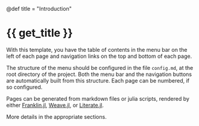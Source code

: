 @def title = "Introduction"

# {{ get_title }}

With this template, you have the table of contents in the menu bar on the left of each page and navigation links on the top and bottom of each page.

The structure of the menu should be configured in the file `config.md`, at the root directory of the project. Both the menu bar and the navigation buttons are automatically built from this structure. Each page can be numbered, if so configured.

Pages can be generated from markdown files or julia scripts, rendered by either [Franklin.jl](https://github.com/tlienart/Franklin.jl), [Weave.jl](https://github.com/JunoLab/Weave.jl), or [Literate.jl](https://github.com/fredrikekre/Literate.jl).

More details in the appropriate sections.
